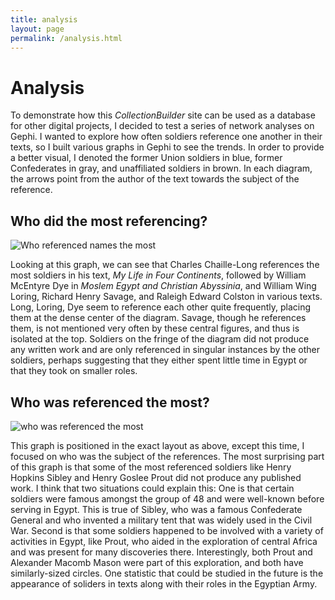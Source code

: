 ```yaml
---
title: analysis
layout: page
permalink: /analysis.html
---
```




# Analysis

To demonstrate how this *CollectionBuilder* site can be used as a database for other digital projects, I decided to test a series of network analyses on Gephi. I wanted to explore how often soldiers reference one another in their texts, so I built various graphs in Gephi to see the trends. In order to provide a better visual, I denoted the former Union soldiers in blue, former Confederates in gray, and unaffiliated soldiers in brown. In each diagram, the arrows point from the author of the text towards the subject of the reference.

## Who did the most referencing?

![Who referenced names the most](https://github.com/user-attachments/assets/910b5304-7c94-4b84-81de-f13a57b48033)

Looking at this graph, we can see that Charles Chaille-Long references the most soldiers in his text, *My Life in Four Continents*, followed by William McEntyre Dye in *Moslem Egypt and Christian Abyssinia*, and William Wing Loring, Richard Henry Savage, and Raleigh Edward Colston in various texts. Long, Loring, Dye seem to reference each other quite frequently, placing them at the dense center of the diagram. Savage, though he references them, is not mentioned very often by these central figures, and thus is isolated at the top. Soldiers on the fringe of the diagram did not produce any written work and are only referenced in singular instances by the other soldiers, perhaps suggesting that they either spent little time in Egypt or that they took on smaller roles.

## Who was referenced the most?
![who was referenced the most](https://github.com/user-attachments/assets/8dc72f17-9f0c-455e-af5f-f64272b58490)

This graph is positioned in the exact layout as above, except this time, I focused on who was the subject of the references. The most surprising part of this graph is that some of the most referenced soldiers like Henry Hopkins Sibley and Henry Goslee Prout did not produce any published work. I think that two situations could explain this: One is that certain soldiers were famous amongst the group of 48 and were well-known before serving in Egypt. This is true of Sibley, who was a famous Confederate General and who invented a military tent that was widely used in the Civil War. Second is that some soldiers happened to be involved with a variety of activities in Egypt, like Prout, who aided in the exploration of central Africa and was present for many discoveries there. Interestingly, both Prout and Alexander Macomb Mason were part of this exploration, and both have similarly-sized circles. One statistic that could be studied in the future is the appearance of soliders in texts along with their roles in the Egyptian Army.
